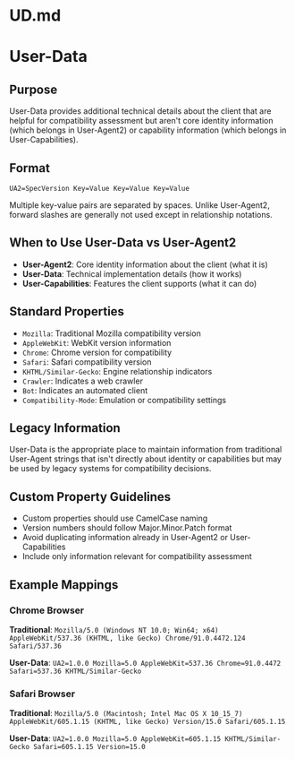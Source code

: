 # UD.md
# User-Data

## Purpose
User-Data provides additional technical details about the client that are helpful for compatibility assessment but aren't core identity information (which belongs in User-Agent2) or capability information (which belongs in User-Capabilities).

## Format
`UA2=SpecVersion Key=Value Key=Value Key=Value`

Multiple key-value pairs are separated by spaces. Unlike User-Agent2, forward slashes are generally not used except in relationship notations.

## When to Use User-Data vs User-Agent2
- **User-Agent2**: Core identity information about the client (what it is)
- **User-Data**: Technical implementation details (how it works)
- **User-Capabilities**: Features the client supports (what it can do)

## Standard Properties
- `Mozilla`: Traditional Mozilla compatibility version
- `AppleWebKit`: WebKit version information
- `Chrome`: Chrome version for compatibility
- `Safari`: Safari compatibility version
- `KHTML/Similar-Gecko`: Engine relationship indicators
- `Crawler`: Indicates a web crawler
- `Bot`: Indicates an automated client
- `Compatibility-Mode`: Emulation or compatibility settings

## Legacy Information
User-Data is the appropriate place to maintain information from traditional User-Agent strings that isn't directly about identity or capabilities but may be used by legacy systems for compatibility decisions.

## Custom Property Guidelines
- Custom properties should use CamelCase naming
- Version numbers should follow Major.Minor.Patch format
- Avoid duplicating information already in User-Agent2 or User-Capabilities
- Include only information relevant for compatibility assessment

## Example Mappings
### Chrome Browser
**Traditional**: `Mozilla/5.0 (Windows NT 10.0; Win64; x64) AppleWebKit/537.36 (KHTML, like Gecko) Chrome/91.0.4472.124 Safari/537.36`

**User-Data**: `UA2=1.0.0 Mozilla=5.0 AppleWebKit=537.36 Chrome=91.0.4472 Safari=537.36 KHTML/Similar-Gecko`

### Safari Browser
**Traditional**: `Mozilla/5.0 (Macintosh; Intel Mac OS X 10_15_7) AppleWebKit/605.1.15 (KHTML, like Gecko) Version/15.0 Safari/605.1.15`

**User-Data**: `UA2=1.0.0 Mozilla=5.0 AppleWebKit=605.1.15 KHTML/Similar-Gecko Safari=605.1.15 Version=15.0`